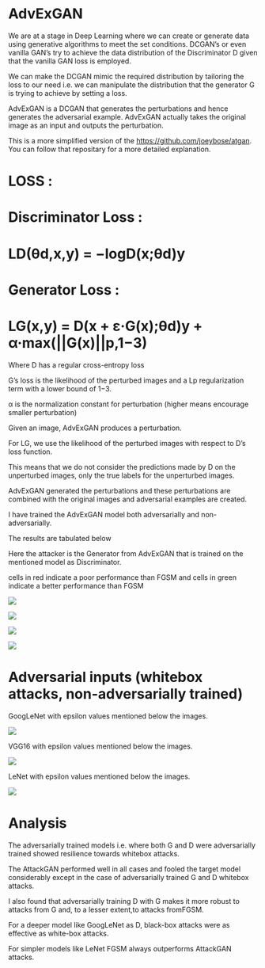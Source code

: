 # AdvExGAN
We are at a stage in Deep Learning where we can create or generate data using generative algorithms to meet the set conditions. DCGAN’s or even vanilla GAN’s try to achieve the data distribution of the  Discriminator D given that the vanilla GAN loss is employed.

We can make the DCGAN mimic the required distribution by tailoring the loss to our need i.e. we can manipulate the distribution that the generator G is trying to achieve by setting a loss.  

AdvExGAN is a DCGAN that generates the perturbations and  hence generates the adversarial example. AdvExGAN actually takes the original image as an input and outputs the perturbation.  

This is a more simplified version of the https://github.com/joeybose/atgan. You can follow that repositary for a more detailed explanation.

# LOSS :


# Discriminator Loss : 

# LD(θd,x,y) = −logD(x;θd)y

# Generator Loss :

# LG(x,y) = D(x + ε·G(x);θd)y + α·max(||G(x)||p,1−3)

Where
 D has a regular cross-entropy loss

G’s loss is the likelihood of the perturbed images and a Lp regularization term with a lower bound of 1−3.

α  is the normalization constant for perturbation (higher means encourage smaller perturbation)

Given an image, AdvExGAN produces a perturbation.

For LG, we use the likelihood of the perturbed images with respect to D’s loss function. 

This means that we do not consider the predictions made by D on the unperturbed images, only the true labels for the unperturbed images.

AdvExGAN generated the perturbations and these perturbations are combined with the original images and adversarial examples are created.

I have trained the AdvExGAN model both adversarially and non-adversarially.

The results are tabulated below

Here the attacker is the Generator from AdvExGAN that is trained on the mentioned model as Discriminator.

cells in red indicate a poor performance than FGSM and cells in green indicate a better performance than FGSM

![](/results/results1.png)

![](/results/results2.png)

![](/results/results3.png)

![](/results/results4.png)

# Adversarial inputs (whitebox attacks, non-adversarially trained)

GoogLeNet with epsilon values mentioned below the images.

![](/results/GoogLeNet.png)

VGG16 with epsilon values mentioned below the images.

![](/results/VGG16.png)

LeNet with epsilon values mentioned below the images.

![](/results/LeNet.png)


# Analysis

The adversarially trained models i.e. where both G and D were adversarially trained showed resilience towards whitebox attacks.

The AttackGAN performed well in all cases and fooled the target model considerably except in the case of adversarially trained G and D whitebox attacks.

I also found that adversarially training D with G makes it more robust to attacks from G and, to a lesser extent,to attacks fromFGSM.

For a deeper model like GoogLeNet as D, black-box attacks were as effective as white-box attacks.

For simpler models like LeNet FGSM always outperforms AttackGAN attacks.
